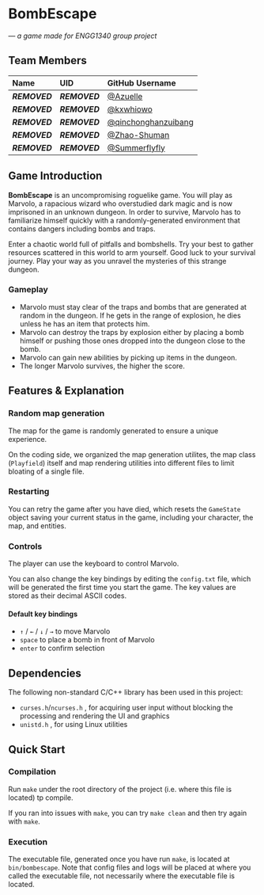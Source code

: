 # BombEscape
*— a game made for ENGG1340 group project*

## Team Members

| **Name**     | **UID**      | **GitHub Username**                                           |
| :----------- | :----------- | :------------------------------------------------------------ |
| ***REMOVED*** | ***REMOVED*** | [@Azuelle](https://github.com/Azuelle)                        | 
| ***REMOVED*** | ***REMOVED*** | [@kxwhiowo](https://github.com/kxwhiowo)                      |
| ***REMOVED*** | ***REMOVED*** | [@qinchonghanzuibang](https://github.com/qinchonghanzuibang)  |
| ***REMOVED*** | ***REMOVED*** | [@Zhao-Shuman](https://github.com/Zhao-Shuman)                |
| ***REMOVED*** | ***REMOVED*** | [@Summerflyfly](https://github.com/Summerflyfly)              |

## Game Introduction
**BombEscape** is an uncompromising roguelike game. You will play as Marvolo, a rapacious wizard who overstudied dark magic and is now imprisoned in an unknown dungeon. In order to survive, Marvolo has to familiarize himself quickly with a randomly-generated environment that contains dangers including bombs and traps. 

Enter a chaotic world full of pitfalls and bombshells. Try your best to gather resources scattered in this world to arm yourself. Good luck to your survival journey. Play your way as you unravel the mysteries of this strange dungeon.

### Gameplay
- Marvolo must stay clear of the traps and bombs that are generated at random in the dungeon. If he gets in the range of explosion, he dies unless he has an item that protects him.
- Marvolo can destroy the traps by explosion either by placing a bomb himself or pushing those ones dropped into the dungeon close to the bomb. 
- Marvolo can gain new abilities by picking up items in the dungeon.
- The longer Marvolo survives, the higher the score. 

## Features & Explanation

### Random map generation
The map for the game is randomly generated to ensure a unique experience.

On the coding side, we organized the map generation utilites, the map class (`Playfield`) itself and map rendering utilities into different files to limit bloating of a single file.

### Restarting
You can retry the game after you have died, which resets the `GameState` object saving your current status in the game, including your character, the map, and entities.

### Controls
The player can use the keyboard to control Marvolo.

You can also change the key bindings by editing the `config.txt` file, which will be generated the first time you start the game. The key values are stored as their decimal ASCII codes.

#### Default key bindings
- `↑` / `←` / `↓` / `→` to move Marvolo
- `space` to place a bomb in front of Marvolo
- `enter` to confirm selection

## Dependencies
The following non-standard C/C++ library has been used in this project:
- `curses.h`/`ncurses.h` , for acquiring user input without blocking the processing and rendering the UI and graphics
- `unistd.h` , for using Linux utilities

## Quick Start

### Compilation
Run `make` under the root directory of the project (i.e. where this file is located) tp compile.

If you ran into issues with `make`, you can try `make clean` and then try again with `make`.

### Execution
The executable file, generated once you have run `make`, is located at `bin/bombescape`. Note that config files and logs will be placed at where you called the executable file, not necessarily where the executable file is located.

<!-- README REQUIREMENT

▪ Identification of the team members.
▪ A description of your game and introduce the game rules.
▪ A list of features that you have implemented and explain how each coding element 1 to 5 listed under the coding requirements aforementioned support your features.
▪ A list of non-standard C/C++ libraries, if any, that are used in your work and integrated to your code repo. Please also indicate what features in your game are supported by these libraries.
▪ Compilation and execution instructions. This serves like a "Quick start" of your game. The teaching team will follow your instructions to compile and run your game.
-->
